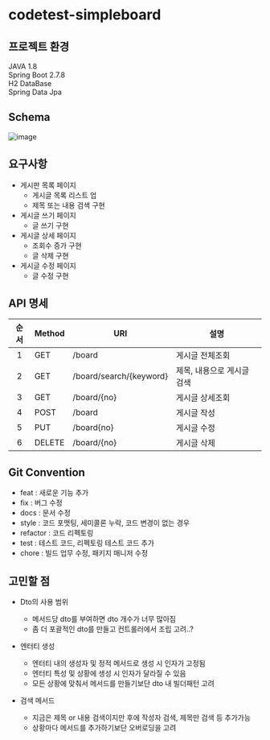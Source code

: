 # codetest-simpleboard


## 프로젝트 환경 

JAVA 1.8  
Spring Boot 2.7.8  
H2 DataBase  
Spring Data Jpa  


## Schema
![image](https://user-images.githubusercontent.com/71807768/218968421-41e1f59c-0ee0-464d-adea-8e1b7ed55ef2.png)

## 요구사항

- 게시판 목록 페이지
  - 게시글 목록 리스트 업
  - 제목 또는 내용 검색 구현
- 게시글 쓰기 페이지
  - 글 쓰기 구현
- 게시글 상세 페이지
  - 조회수 증가 구현
  - 글 삭제 구현
- 게시글 수정 페이지
  - 글 수정 구현

## API 명세

|순서|Method|URI|설명
|:--:|-----|----------|----------|
|1|GET|/board|게시글 전체조회
|2|GET|/board/search/{keyword}|제목, 내용으로 게시글 검색
|3|GET|/board/{no}|게시글 상세조회
|4|POST|/board|게시글 작성
|5|PUT|/board{no}|게시글 수정
|6|DELETE|/board/{no}|게시글 삭제

## Git Convention

- feat : 새로운 기능 추가
- fix : 버그 수정
- docs : 문서 수정
- style : 코드 포맷팅, 세미콜론 누락, 코드 변경이 없는 경우
- refactor : 코드 리펙토링
- test : 테스트 코드, 리펙토링 테스트 코드 추가
- chore : 빌드 업무 수정, 패키지 매니저 수정

## 고민할 점

- Dto의 사용 범위
  - 메서드당 dto를 부여하면 dto 개수가 너무 많아짐
  - 좀 더 포괄적인 dto를 만들고 컨트롤러에서 조립 고려..?

- 엔터티 생성
  - 엔터티 내의 생성자 및 정적 메서드로 생성 시 인자가 고정됨
  - 엔터티 특성 및 상황에 생성 시 인자가 달라질 수 있음
  - 모든 상황에 맞춰서 메서드를 만들기보단 dto 내 빌더패턴 고려

- 검색 메서드
  - 지금은 제목 or 내용 검색이지만 후에 작성자 검색, 제목만 검색 등 추가가능
  - 상황마다 메서드를 추가하기보단 오버로딩을 고려